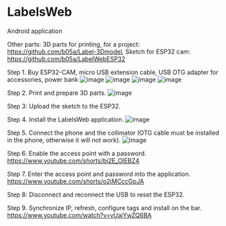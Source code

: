 # LabelsWeb

Android application

Other parts:  3D parts for printing, for a project: https://github.com/b05a/Label-3Dmodel, Sketch for ESP32 cam: https://github.com/b05a/LabelWebESP32

Step 1. Buy ESP32-CAM, micro USB extension cable, USB OTG adapter for accessories, power bank
![image](https://github.com/b05a/LabelsWeb/assets/88624075/8765bd04-240b-44d7-a41a-10e9c983aa4a)
![image](https://github.com/b05a/LabelsWeb/assets/88624075/88f37249-6279-4600-9175-89ff39cf2c95)
![image](https://github.com/b05a/LabelsWeb/assets/88624075/ec6a4eb2-ef8a-4020-a447-877b29e16c42)
![image](https://github.com/b05a/LabelsWeb/assets/88624075/1b4e36ed-134e-4dd7-9838-10f18447ff8f)

Step 2. Print and prepare 3D parts.
![image](https://github.com/b05a/LabelsWeb/assets/88624075/0e7d7c3d-3fcf-4753-b640-4ad6fda63ffe)

Step 3: Upload the sketch to the ESP32.

Step 4. Install the LabelsWeb application.
![image](https://github.com/b05a/LabelsWeb/assets/88624075/9cac3c96-077e-48a0-8504-e9d8255228a0)

Step 5. Connect the phone and the collimator (OTG cable must be installed in the phone, otherwise it will not work).
![image](https://github.com/b05a/LabelsWeb/assets/88624075/0e3fc5ee-d717-4f1b-a8ee-ce03709460bb)

Step 6. Enable the access point with a password.
https://www.youtube.com/shorts/bi2E_OIEBZ4 

Step 7. Enter the access point and password into the application.
https://www.youtube.com/shorts/o2jMCccGpJA

Step 8: Disconnect and reconnect the USB to reset the ESP32.

Step 9. Synchronize IP, refresh, configure tags and install on the bar.
https://www.youtube.com/watch?v=vUajYwZQ6BA

